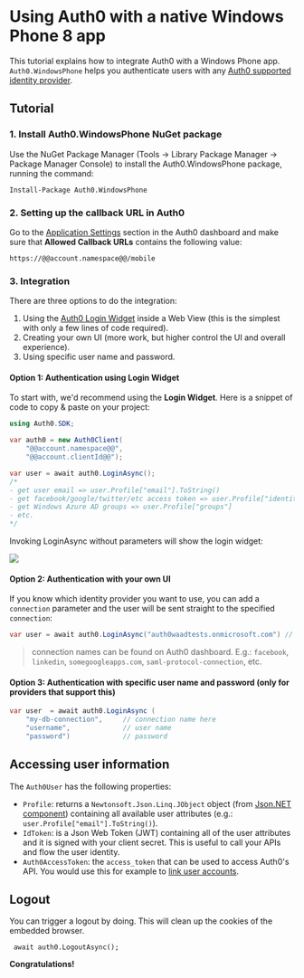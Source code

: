# Using Auth0 with a native Windows Phone 8 app

This tutorial explains how to integrate Auth0 with a Windows Phone app. `Auth0.WindowsPhone` helps you authenticate users with any [Auth0 supported identity provider](identityproviders).

## Tutorial

### 1. Install Auth0.WindowsPhone NuGet package

Use the NuGet Package Manager (Tools -> Library Package Manager -> Package Manager Console) to install the Auth0.WindowsPhone package, running the command:

<pre><code>Install-Package Auth0.WindowsPhone</pre></code>

### 2. Setting up the callback URL in Auth0

<div class="setup-callback">
<p>Go to the <a href="@@uiAppSettingsURL@@" target="_new">Application Settings</a> section in the Auth0 dashboard and make sure that <strong>Allowed Callback URLs</strong> contains the following value:</p>

<pre><code>https://@@account.namespace@@/mobile</pre></code>
</div>

### 3. Integration
There are three options to do the integration:

1. Using the [Auth0 Login Widget](login-widget2) inside a Web View (this is the simplest with only a few lines of code required).
2. Creating your own UI (more work, but higher control the UI and overall experience).
3. Using specific user name and password.

#### Option 1: Authentication using Login Widget

To start with, we'd recommend using the __Login Widget__. Here is a snippet of code to copy & paste on your project:

```csharp
using Auth0.SDK;

var auth0 = new Auth0Client(
    "@@account.namespace@@",
    "@@account.clientId@@");

var user = await auth0.LoginAsync();
/*
- get user email => user.Profile["email"].ToString()
- get facebook/google/twitter/etc access token => user.Profile["identities"][0]["access_token"]
- get Windows Azure AD groups => user.Profile["groups"]
- etc.
*/
```

Invoking LoginAsync without parameters will show the login widget:

![](img/windows-phone-tutorial.png)

#### Option 2: Authentication with your own UI

If you know which identity provider you want to use, you can add a `connection` parameter and the user will be sent straight to the specified `connection`:

```csharp
var user = await auth0.LoginAsync("auth0waadtests.onmicrosoft.com") // connection name here
```

> connection names can be found on Auth0 dashboard. E.g.: `facebook`, `linkedin`, `somegoogleapps.com`, `saml-protocol-connection`, etc.

#### Option 3: Authentication with specific user name and password (only for providers that support this)

```csharp
var user  = await auth0.LoginAsync (
    "my-db-connection",     // connection name here
    "username",             // user name
    "password")             // password

```

## Accessing user information

The `Auth0User` has the following properties:

* `Profile`: returns a `Newtonsoft.Json.Linq.JObject` object (from [Json.NET component](http://components.xamarin.com/view/json.net/)) containing all available user attributes (e.g.: `user.Profile["email"].ToString()`).
* `IdToken`: is a Json Web Token (JWT) containing all of the user attributes and it is signed with your client secret. This is useful to call your APIs and flow the user identity.
* `Auth0AccessToken`: the `access_token` that can be used to access Auth0's API. You would use this for example to [link user accounts](link-accounts).

## Logout

You can trigger a logout by doing. This will clean up the cookies of the embedded browser.

     await auth0.LogoutAsync();

**Congratulations!**

